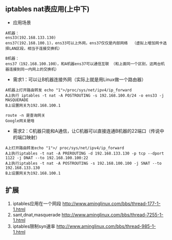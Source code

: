 ## iptables nat表应用(上中下)
* 应用场景
```
A机器：
ens33(192.168.133.130)
ens37(192.168.100.1)，ens33可以上外网，ens37仅仅是内部网络  （虚拟上增加网卡选择LAN区段，相当于连接交换机）

B机器：
ens37（192.168.100.100），和A机器ens37可以通信互联 （和上面同一个区别，这两台机器连接到同一内网上的交换机）
```

* 需求1：可以让B机器连接外网（实际上就是用Linux做一个路由器）
```
A机器上打开路由转发 echo "1">/proc/sys/net/ipv4/ip_forward
A上执行 iptables -t nat -A POSTROUTING -s 192.168.100.0/24 -o ens33 -j MASQUERADE 
B上设置网关为192.168.100.1

route -n 是查询网关
Google网关是啥
```


* 需求2：C机器只能和A通信，让C机器可以直接连通B机器的22端口（传说中的端口映射）
```
A上打开路由转发echo "1">/ proc/sys/net/ipv4/ip_forward
A上执行iptables -t nat -A PREROUTING -d 192.168.133.130 -p tcp --dport 1122 -j DNAT --to 192.168.100.100:22
A上执行iptables -t nat -A POSTROUTING -s 192.168.100.100 -j SNAT --to 192.168.133.130
B上设置网关为192.168.100.1
```

## 扩展
1. iptables应用在一个网段  http://www.aminglinux.com/bbs/thread-177-1-1.html
2. sant,dnat,masquerade   http://www.aminglinux.com/bbs/thread-7255-1-1.html
3. iptables限制syn速率  http://www.aminglinux.com/bbs/thread-985-1-1.html